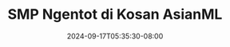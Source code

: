 --- 
title: "SMP Ngentot di Kosan AsianML"
description: "nonton   SMP Ngentot di Kosan AsianML  tele   new"
date: 2024-09-17T05:35:30-08:00
file_code: "42wqb0lx5vea"
draft: false
cover: "2ahydxpelvyny129.jpg"
tags: ["SMP", "Ngentot", "Kosan", "AsianML", "bokep-indo", "bokep-viral", "bokep-ig"]
length: 198
fld_id: "1390191"
foldername: "ABG"
categories: ["ABG"]
views: 46
---